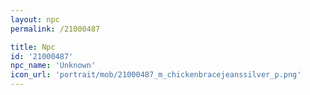 ```yaml
---
layout: npc
permalink: /21000487

title: Npc
id: '21000487'
npc_name: 'Unknown'
icon_url: 'portrait/mob/21000487_m_chickenbracejeanssilver_p.png'
---
```

